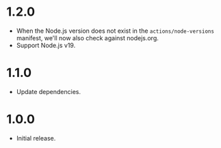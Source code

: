 # 1.2.0

- When the Node.js version does not exist in the `actions/node-versions` manifest, we'll now also
  check against nodejs.org.
- Support Node.js v19.

# 1.1.0

- Update dependencies.

# 1.0.0

- Initial release.
